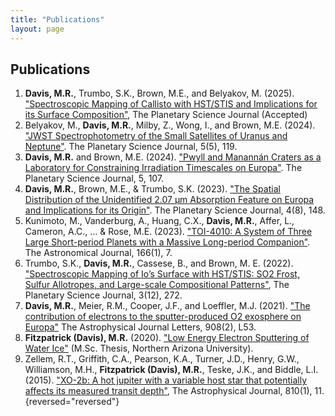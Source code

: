```yaml
---
title: "Publications"
layout: page
---
```


## Publications

1. **Davis, M.R.**, Trumbo, S.K., Brown, M.E., and Belyakov, M. (2025). ["Spectroscopic Mapping of Callisto with HST/STIS and Implications for its Surface Composition"](), The Planetary Science Journal (Accepted)
1. Belyakov, M., **Davis, M.R.**, Milby, Z., Wong, I., and Brown, M.E. (2024). ["JWST Spectrophotometry of the Small Satellites of Uranus and Neptune"](https://iopscience.iop.org/article/10.3847/PSJ/ad3d55). The Planetary Science Journal, 5(5), 119.
1. **Davis, M.R.** and Brown, M.E. (2024). ["Pwyll and Manannán Craters as a Laboratory for Constraining Irradiation Timescales on Europa"](https://iopscience.iop.org/article/10.3847/PSJ/ad3944). The Planetary Science Journal, 5, 107.
1. **Davis, M.R.**, Brown, M.E., & Trumbo, S.K. (2023). ["The Spatial Distribution of the Unidentified 2.07 μm Absorption Feature on Europa and Implications for its Origin"](https://iopscience.iop.org/article/10.3847/PSJ/aced96/meta). The Planetary Science Journal, 4(8), 148.
1. Kunimoto, M., Vanderburg, A., Huang, C.X., **Davis, M.R.**, Affer, L., Cameron, A.C., ... & Rose, M.E. (2023). ["TOI-4010: A System of Three Large Short-period Planets with a Massive Long-period Companion"](https://iopscience.iop.org/article/10.3847/1538-3881/acd537/meta). The Astronomical Journal, 166(1), 7.
1. Trumbo, S.K., **Davis, M.R.**, Cassese, B., and Brown, M. E. (2022). ["Spectroscopic Mapping of Io’s Surface with HST/STIS: SO2 Frost, Sulfur Allotropes, and Large-scale Compositional Patterns"](https://iopscience.iop.org/article/10.3847/PSJ/aca46d/meta), The Planetary Science Journal, 3(12), 272.
1. **Davis, M.R.**, Meier, R.M., Cooper, J.F., and Loeffler, M.J. (2021). ["The contribution of electrons to the sputter-produced O2 exosphere on Europa"](https://iopscience.iop.org/article/10.3847/2041-8213/abe415/meta) The Astrophysical Journal Letters, 908(2), L53.
1. **Fitzpatrick (Davis), M.R.** (2020). ["Low Energy Electron Sputtering of Water Ice"](https://www.proquest.com/openview/618549210e780ba086862bb99023072e/1?pq-origsite=gscholar&cbl=18750&diss=y) (M.Sc. Thesis, Northern Arizona University).
1. Zellem, R.T., Griffith, C.A., Pearson, K.A., Turner, J.D., Henry, G.W., Williamson, M.H., **Fitzpatrick (Davis), M.R.**, Teske, J.K., and Biddle, L.I. (2015). ["XO-2b: A hot jupiter with a variable host star that potentially affects its measured transit depth"](https://iopscience.iop.org/article/10.1088/0004-637X/810/1/11/meta), The Astrophysical Journal, 810(1), 11.
{reversed="reversed"}